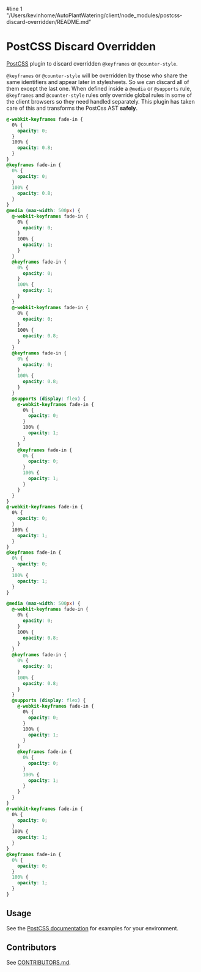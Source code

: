 #line 1 "/Users/kevinhome/AutoPlantWatering/client/node_modules/postcss-discard-overridden/README.md"
# PostCSS Discard Overridden

[PostCSS] plugin to discard overridden `@keyframes` or `@counter-style`.

`@keyframes` or `@counter-style` will be overridden by those who share the same identifiers and appear later in stylesheets. So we can discard all of them except the last one. When defined inside a `@media` or `@supports` rule, `@keyframes` and `@counter-style` rules only override global rules in some of the client browsers so they need handled separately. This plugin has taken care of this and transforms the PostCss AST **safely**.

[PostCSS]: https://github.com/postcss/postcss

```css
@-webkit-keyframes fade-in {
  0% {
    opacity: 0;
  }
  100% {
    opacity: 0.8;
  }
}
@keyframes fade-in {
  0% {
    opacity: 0;
  }
  100% {
    opacity: 0.8;
  }
}
@media (max-width: 500px) {
  @-webkit-keyframes fade-in {
    0% {
      opacity: 0;
    }
    100% {
      opacity: 1;
    }
  }
  @keyframes fade-in {
    0% {
      opacity: 0;
    }
    100% {
      opacity: 1;
    }
  }
  @-webkit-keyframes fade-in {
    0% {
      opacity: 0;
    }
    100% {
      opacity: 0.8;
    }
  }
  @keyframes fade-in {
    0% {
      opacity: 0;
    }
    100% {
      opacity: 0.8;
    }
  }
  @supports (display: flex) {
    @-webkit-keyframes fade-in {
      0% {
        opacity: 0;
      }
      100% {
        opacity: 1;
      }
    }
    @keyframes fade-in {
      0% {
        opacity: 0;
      }
      100% {
        opacity: 1;
      }
    }
  }
}
@-webkit-keyframes fade-in {
  0% {
    opacity: 0;
  }
  100% {
    opacity: 1;
  }
}
@keyframes fade-in {
  0% {
    opacity: 0;
  }
  100% {
    opacity: 1;
  }
}
```

```css
@media (max-width: 500px) {
  @-webkit-keyframes fade-in {
    0% {
      opacity: 0;
    }
    100% {
      opacity: 0.8;
    }
  }
  @keyframes fade-in {
    0% {
      opacity: 0;
    }
    100% {
      opacity: 0.8;
    }
  }
  @supports (display: flex) {
    @-webkit-keyframes fade-in {
      0% {
        opacity: 0;
      }
      100% {
        opacity: 1;
      }
    }
    @keyframes fade-in {
      0% {
        opacity: 0;
      }
      100% {
        opacity: 1;
      }
    }
  }
}
@-webkit-keyframes fade-in {
  0% {
    opacity: 0;
  }
  100% {
    opacity: 1;
  }
}
@keyframes fade-in {
  0% {
    opacity: 0;
  }
  100% {
    opacity: 1;
  }
}
```

## Usage

See the [PostCSS documentation](https://github.com/postcss/postcss#usage) for
examples for your environment.

## Contributors

See [CONTRIBUTORS.md](https://github.com/cssnano/cssnano/blob/master/CONTRIBUTORS.md).
